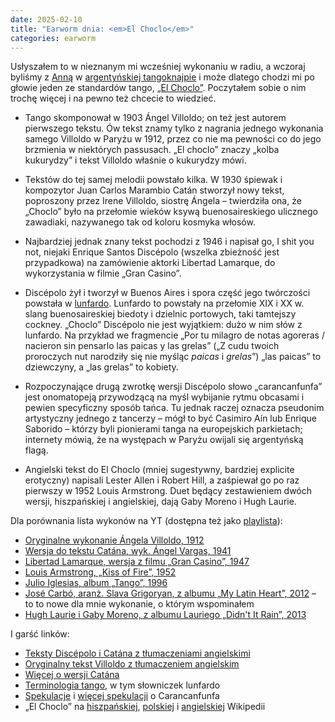 ```yaml
---
date: 2025-02-10
title: "Earworm dnia: <em>El Choclo</em>"
categories: earworm
---
```


Usłyszałem to w nieznanym mi wcześniej wykonaniu w radiu, a wczoraj byliśmy z [Anną][1] w [argentyńskiej tangoknajpie][2] i może dlatego chodzi mi po głowie jeden ze standardów tango, [„El Choclo”][3]. Poczytałem sobie o nim trochę więcej i na pewno też chcecie to wiedzieć.

- Tango skomponował w 1903 Ángel Villoldo; on też jest autorem pierwszego tekstu. Ów tekst znamy tylko z nagrania jednego wykonania samego Villoldo w Paryżu w 1912, przez co nie ma pewności co do jego brzmienia w niektórych passusach. „El choclo” znaczy „kolba kukurydzy” i tekst Villoldo właśnie o kukurydzy mówi.

- Tekstów do tej samej melodii powstało kilka. W 1930 śpiewak i kompozytor Juan Carlos Marambio Catán stworzył nowy tekst, poproszony przez Irene Villoldo, siostrę Ángela – twierdziła ona, że „Choclo” było na przełomie wieków ksywą buenosaireskiego ulicznego zawadiaki, nazywanego tak od koloru kosmyka włosów.

- Najbardziej jednak znany tekst pochodzi z 1946 i napisał go, I shit you not, niejaki Enrique Santos Discépolo (wszelka zbieżność jest przypadkowa) na zamówienie aktorki Libertad Lamarque, do wykorzystania w filmie „Gran Casino”.

- Discépolo żył i tworzył w Buenos Aires i spora część jego twórczości powstała w [lunfardo][4]. Lunfardo to powstały na przełomie XIX i XX w. slang buenosaireskiej biedoty i dzielnic portowych, taki tamtejszy cockney. „Choclo” Discépolo nie jest wyjątkiem: dużo w nim słów z lunfardo. Na przykład we fragmencie „Por tu milagro de notas agoreras / nacieron sin pensarlo las paicas y las grelas” („Z cudu twoich proroczych nut narodziły się nie myśląc _paicas_ i _grelas_”) „las paicas” to dziewczyny, a „las grelas” to kobiety.

- Rozpoczynające drugą zwrotkę wersji Discépolo słowo „carancanfunfa” jest onomatopeją przywodzącą na myśl wybijanie rytmu obcasami i pewien specyficzny sposób tańca. Tu jednak raczej oznacza pseudonim artystyczny jednego z tancerzy – mógł to być Casimiro Aín lub Enrique Saborido – którzy byli pionierami tanga na europejskich parkietach; internety mówią, że na występach w Paryżu owijali się argentyńską flagą.

- Angielski tekst do El Choclo (mniej sugestywny, bardziej explicite erotyczny) napisali Lester Allen i Robert Hill, a zaśpiewał go po raz pierwszy w 1952 Louis Armstrong. Duet będący zestawieniem dwóch wersji, hiszpańskiej i angielskiej, dają Gaby Moreno i Hugh Laurie.

 [1]: https://annadominikakwiatkowska.pl/
 [2]: https://vivatango.pl/
 [3]: https://pl.wikipedia.org/wiki/El_Choclo
 [4]: https://pl.wikipedia.org/wiki/Lunfardo

Dla porównania lista wykonów na YT (dostępna też jako [playlista](https://youtube.com/playlist?list=PLFfR8Lnd8-lN6qr7epp3ayd3iQZ7SZZim&si=o0Rcu25xLRgy-4Nj)):

- [Oryginalne wykonanie Ángela Villoldo, 1912](https://www.youtube.com/watch?v=xFL1hIqqhag)
- [Wersja do tekstu Catána, wyk. Ángel Vargas, 1941](https://www.youtube.com/watch?v=0pucNWv8kYA)
- [Libertad Lamarque, wersja z filmu „Gran Casino”, 1947](https://www.youtube.com/watch?v=-RQRuEMPBK0)
- [Louis Armstrong, „Kiss of Fire”, 1952](https://www.youtube.com/watch?v=gVxwN3Eaf_U)
- [Julio Iglesias, album „Tango”, 1996](https://www.youtube.com/watch?v=COBGdW8KOgk)
- [José Carbó, aranż. Slava Grigoryan, z albumu „My Latin Heart”, 2012](https://www.youtube.com/watch?v=9dKU4NzpJ5s) – to to nowe dla mnie wykonanie, o którym wspominałem
- [Hugh Laurie i Gaby Moreno, z albumu Lauriego „Didn't It Rain”, 2013](https://www.youtube.com/watch?v=Q4Sp0a8KYSw)

I garść linków:

- [Teksty Discépolo i Catána z tłumaczeniami angielskimi](https://letrasdetango.wordpress.com/2012/03/27/el-choclo/)
- [Oryginalny tekst Villoldo z tłumaczeniem angielskim](https://tangodc.com/lyrics/2021/9/29/el-choclo-1912)
- [Więcej o wersji Catána](https://tangodc.com/lyrics/2021/10/6/el-choclo-1930)
- [Terminologia tango](https://www.tejastango.com/terminology.html), w tym słowniczek lunfardo
- [Spekulacje](https://lamandolinaalienigena.blogspot.com/2017/04/palabras-desternillantes-caracanfunfa.html) i [więcej spekulacji](https://www.significadode.org/carancanfunfa.htm) o Carancanfunfa
- „El Choclo” na [hiszpańskiej](https://es.wikipedia.org/wiki/El_choclo), [polskiej][3] i [angielskiej](https://en.wikipedia.org/wiki/El_Choclo) Wikipedii
